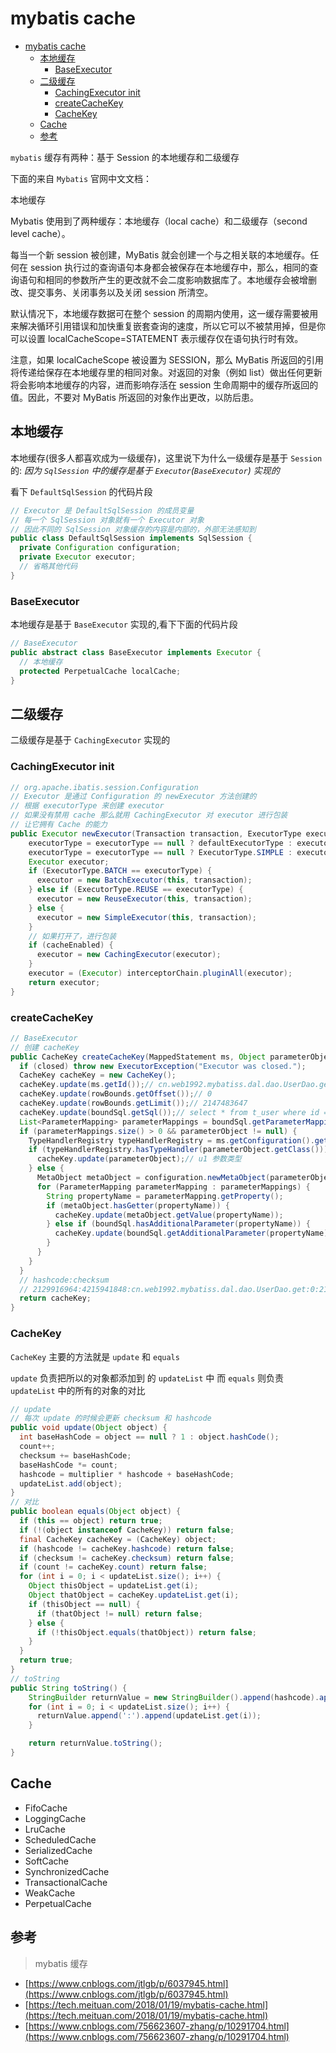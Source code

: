 # mybatis cache

- [mybatis cache](#mybatis-cache)
  - [本地缓存](#%e6%9c%ac%e5%9c%b0%e7%bc%93%e5%ad%98)
    - [BaseExecutor](#baseexecutor)
  - [二级缓存](#%e4%ba%8c%e7%ba%a7%e7%bc%93%e5%ad%98)
    - [CachingExecutor init](#cachingexecutor-init)
    - [createCacheKey](#createcachekey)
    - [CacheKey](#cachekey)
  - [Cache](#cache)
  - [参考](#%e5%8f%82%e8%80%83)

`mybatis` 缓存有两种：基于 Session 的本地缓存和二级缓存

下面的来自 `Mybatis` 官网中文文档：

本地缓存

Mybatis 使用到了两种缓存：本地缓存（local cache）和二级缓存（second level cache）。

每当一个新 session 被创建，MyBatis 就会创建一个与之相关联的本地缓存。任何在 session 执行过的查询语句本身都会被保存在本地缓存中，那么，相同的查询语句和相同的参数所产生的更改就不会二度影响数据库了。本地缓存会被增删改、提交事务、关闭事务以及关闭 session 所清空。

默认情况下，本地缓存数据可在整个 session 的周期内使用，这一缓存需要被用来解决循环引用错误和加快重复嵌套查询的速度，所以它可以不被禁用掉，但是你可以设置 localCacheScope=STATEMENT 表示缓存仅在语句执行时有效。

注意，如果 localCacheScope 被设置为 SESSION，那么 MyBatis 所返回的引用将传递给保存在本地缓存里的相同对象。对返回的对象（例如 list）做出任何更新将会影响本地缓存的内容，进而影响存活在 session 生命周期中的缓存所返回的值。因此，不要对 MyBatis 所返回的对象作出更改，以防后患。

## 本地缓存

本地缓存(很多人都喜欢成为一级缓存)，这里说下为什么一级缓存是基于 `Session` 的: _因为 `SqlSession` 中的缓存是基于 `Executor`(`BaseExecutor`) 实现的_

看下 `DefaultSqlSession` 的代码片段

```java
// Executor 是 DefaultSqlSession 的成员变量
// 每一个 SqlSession 对象就有一个 Executor 对象
// 因此不同的 SqlSession 对象缓存的内容是内部的，外部无法感知到
public class DefaultSqlSession implements SqlSession {
  private Configuration configuration;
  private Executor executor;
  // 省略其他代码
}
```

### BaseExecutor

本地缓存是基于 `BaseExecutor` 实现的,看下下面的代码片段

```java
// BaseExecutor
public abstract class BaseExecutor implements Executor {
  // 本地缓存
  protected PerpetualCache localCache;
}
```

## 二级缓存

二级缓存是基于 `CachingExecutor` 实现的

### CachingExecutor init

```java
// org.apache.ibatis.session.Configuration
// Executor 是通过 Configuration 的 newExecutor 方法创建的
// 根据 executorType 来创建 executor
// 如果没有禁用 cache 那么就用 CachingExecutor 对 executor 进行包装
// 让它拥有 Cache 的能力
public Executor newExecutor(Transaction transaction, ExecutorType executorType) {
    executorType = executorType == null ? defaultExecutorType : executorType;
    executorType = executorType == null ? ExecutorType.SIMPLE : executorType;
    Executor executor;
    if (ExecutorType.BATCH == executorType) {
      executor = new BatchExecutor(this, transaction);
    } else if (ExecutorType.REUSE == executorType) {
      executor = new ReuseExecutor(this, transaction);
    } else {
      executor = new SimpleExecutor(this, transaction);
    }
    // 如果打开了，进行包装
    if (cacheEnabled) {
      executor = new CachingExecutor(executor);
    }
    executor = (Executor) interceptorChain.pluginAll(executor);
    return executor;
}
```

### createCacheKey

```java
// BaseExecutor
// 创建 cacheKey
public CacheKey createCacheKey(MappedStatement ms, Object parameterObject, RowBoundsrowBounds, BoundSql boundSql) {
  if (closed) throw new ExecutorException("Executor was closed.");
  CacheKey cacheKey = new CacheKey();
  cacheKey.update(ms.getId());// cn.web1992.mybatiss.dal.dao.UserDao.get
  cacheKey.update(rowBounds.getOffset());// 0
  cacheKey.update(rowBounds.getLimit());// 2147483647
  cacheKey.update(boundSql.getSql());// select * from t_user where id =?;
  List<ParameterMapping> parameterMappings = boundSql.getParameterMappings();
  if (parameterMappings.size() > 0 && parameterObject != null) {
    TypeHandlerRegistry typeHandlerRegistry = ms.getConfiguration().getTypeHandlerRegistry();
    if (typeHandlerRegistry.hasTypeHandler(parameterObject.getClass())) {
      cacheKey.update(parameterObject);// u1 参数类型
    } else {
      MetaObject metaObject = configuration.newMetaObject(parameterObject);
      for (ParameterMapping parameterMapping : parameterMappings) {
        String propertyName = parameterMapping.getProperty();
        if (metaObject.hasGetter(propertyName)) {
          cacheKey.update(metaObject.getValue(propertyName));
        } else if (boundSql.hasAdditionalParameter(propertyName)) {
          cacheKey.update(boundSql.getAdditionalParameter(propertyName));
        }
      }
    }
  }
  // hashcode:checksum
  // 2129916964:4215941848:cn.web1992.mybatiss.dal.dao.UserDao.get:0:2147483647:select * from t_user where id =?;:u1
  return cacheKey;
}
```

### CacheKey

`CacheKey` 主要的方法就是 `update` 和 `equals`

`update` 负责把所以的对象都添加到 的 `updateList` 中 而 `equals` 则负责 `updateList` 中的所有的对象的对比

```java
// update
// 每次 update 的时候会更新 checksum 和 hashcode
public void update(Object object) {
  int baseHashCode = object == null ? 1 : object.hashCode();
  count++;
  checksum += baseHashCode;
  baseHashCode *= count;
  hashcode = multiplier * hashcode + baseHashCode;
  updateList.add(object);
}
// 对比
public boolean equals(Object object) {
  if (this == object) return true;
  if (!(object instanceof CacheKey)) return false;
  final CacheKey cacheKey = (CacheKey) object;
  if (hashcode != cacheKey.hashcode) return false;
  if (checksum != cacheKey.checksum) return false;
  if (count != cacheKey.count) return false;
  for (int i = 0; i < updateList.size(); i++) {
    Object thisObject = updateList.get(i);
    Object thatObject = cacheKey.updateList.get(i);
    if (thisObject == null) {
      if (thatObject != null) return false;
    } else {
      if (!thisObject.equals(thatObject)) return false;
    }
  }
  return true;
}
// toString
public String toString() {
    StringBuilder returnValue = new StringBuilder().append(hashcode).append(':').append(checksum);
    for (int i = 0; i < updateList.size(); i++) {
      returnValue.append(':').append(updateList.get(i));
    }

    return returnValue.toString();
}
```

## Cache

- FifoCache
- LoggingCache
- LruCache
- ScheduledCache
- SerializedCache
- SoftCache
- SynchronizedCache
- TransactionalCache
- WeakCache
- PerpetualCache

## 参考

> mybatis 缓存

- [https://www.cnblogs.com/jtlgb/p/6037945.html](https://www.cnblogs.com/jtlgb/p/6037945.html)
- [https://tech.meituan.com/2018/01/19/mybatis-cache.html](https://tech.meituan.com/2018/01/19/mybatis-cache.html)
- [https://www.cnblogs.com/756623607-zhang/p/10291704.html](https://www.cnblogs.com/756623607-zhang/p/10291704.html)
